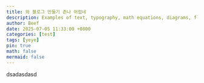 ```yaml
---
title: 와 블로그 만들기 존나 어렵네
description: Examples of text, typography, math equations, diagrams, flowcharts, pictures, videos, and more.
author: Beef
date: 2025-07-05 11:33:00 +0800
categories: [test]
tags: [yeye]
pin: true
math: false
mermaid: false
---
```


dsadasdasd